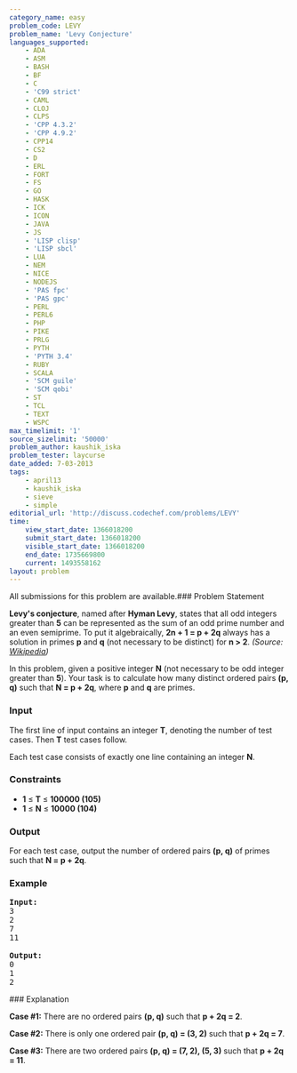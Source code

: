 ```yaml
---
category_name: easy
problem_code: LEVY
problem_name: 'Levy Conjecture'
languages_supported:
    - ADA
    - ASM
    - BASH
    - BF
    - C
    - 'C99 strict'
    - CAML
    - CLOJ
    - CLPS
    - 'CPP 4.3.2'
    - 'CPP 4.9.2'
    - CPP14
    - CS2
    - D
    - ERL
    - FORT
    - FS
    - GO
    - HASK
    - ICK
    - ICON
    - JAVA
    - JS
    - 'LISP clisp'
    - 'LISP sbcl'
    - LUA
    - NEM
    - NICE
    - NODEJS
    - 'PAS fpc'
    - 'PAS gpc'
    - PERL
    - PERL6
    - PHP
    - PIKE
    - PRLG
    - PYTH
    - 'PYTH 3.4'
    - RUBY
    - SCALA
    - 'SCM guile'
    - 'SCM qobi'
    - ST
    - TCL
    - TEXT
    - WSPC
max_timelimit: '1'
source_sizelimit: '50000'
problem_author: kaushik_iska
problem_tester: laycurse
date_added: 7-03-2013
tags:
    - april13
    - kaushik_iska
    - sieve
    - simple
editorial_url: 'http://discuss.codechef.com/problems/LEVY'
time:
    view_start_date: 1366018200
    submit_start_date: 1366018200
    visible_start_date: 1366018200
    end_date: 1735669800
    current: 1493558162
layout: problem
---
```

All submissions for this problem are available.### Problem Statement

**Levy's conjecture**, named after **Hyman Levy**, states that all odd integers greater than **5** can be represented as the sum of an odd prime number and an even semiprime. To put it algebraically, **2n + 1 = p + 2q** always has a solution in primes **p** and **q** (not necessary to be distinct) for **n > 2**. _(Source: [Wikipedia](http://en.wikipedia.org/wiki/Lemoine's_conjecture))_

In this problem, given a positive integer **N** (not necessary to be odd integer greater than **5**). Your task is to calculate how many distinct ordered pairs **(p, q)** such that **N = p + 2q**, where **p** and **q** are primes.

### Input

The first line of input contains an integer **T**, denoting the number of test cases. Then **T** test cases follow.

Each test case consists of exactly one line containing an integer **N**.

### Constraints

- **1** ≤ **T** ≤ **100000 (105)**
- **1** ≤ **N** ≤ **10000 (104)**

### Output

For each test case, output the number of ordered pairs **(p, q)** of primes such that **N = p + 2q**.

### Example

<pre>
<b>Input:</b>
3
2
7
11

<b>Output:</b>
0
1
2
</pre>### Explanation

**Case #1:** There are no ordered pairs **(p, q)** such that **p + 2q = 2**.

**Case #2:** There is only one ordered pair **(p, q) = (3, 2)** such that **p + 2q = 7**.

**Case #3:** There are two ordered pairs **(p, q) = (7, 2), (5, 3)** such that **p + 2q = 11**.
